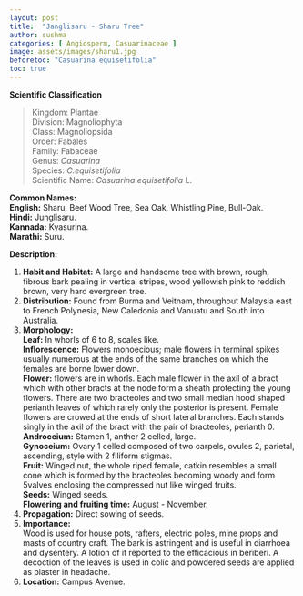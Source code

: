 ```yaml
---
layout: post
title:  "Janglisaru - Sharu Tree"
author: sushma
categories: [ Angiosperm, Casuarinaceae ]
image: assets/images/sharu1.jpg
beforetoc: "Casuarina equisetifolia"
toc: true
---
```


**Scientific Classification**  
>Kingdom:			Plantae  
>Division:			Magnoliophyta  
>Class:				Magnoliopsida  
>Order:				Fabales  
>Family:			Fabaceae  
>Genus:				*Casuarina*  
>Species:			*C.equisetifolia*  
>Scientific Name:	*Casuarina equisetifolia* L.  

**Common Names:**  
**English:**		Sharu, Beef Wood Tree, Sea Oak, Whistling Pine, Bull-Oak.  
**Hindi:**			Junglisaru.  
**Kannada:**		Kyasurina.  
**Marathi:**		Suru.  

**Description:**  
1. **Habit and Habitat:**  A large and handsome tree with brown, rough, fibrous bark pealing in vertical stripes, wood yellowish pink to reddish brown, very hard evergreen tree.  
2. **Distribution:** Found from Burma and Veitnam, throughout Malaysia east to French Polynesia, New Caledonia and Vanuatu and South into Australia.  
3. **Morphology:**  
**Leaf:** In whorls of 6 to 8, scales like.  
**Inflorescence:** Flowers monoecious; male flowers in terminal spikes usually numerous at the ends of the same branches on which the females are borne lower down.  
**Flower:** flowers are in whorls. Each male flower in the axil of a bract which with other bracts at the node form a sheath protecting the young flowers. There are two bracteoles and two small median hood shaped perianth leaves of which rarely only the posterior is present. Female flowers are crowed at the ends of short lateral branches. Each stands singly in the axil of the bract with the pair of bracteoles, perianth 0.  
**Androceium:** Stamen 1, anther 2 celled, large.  
**Gynoceium:** Ovary 1 celled composed of two carpels, ovules 2, parietal, ascending, style with 2 filiform stigmas.  
**Fruit:** Winged nut, the whole riped female, catkin resembles a small cone which is formed by the bracteoles becoming woody and form 5valves enclosing the compressed nut like winged fruits.  
**Seeds:** Winged seeds.  
**Flowering and fruiting time:** August - November.  
4. **Propagation:** Direct sowing of seeds.  
5. **Importance:**  
Wood is used for house pots, rafters, electric poles, mine props and masts of country craft. The bark is astringent and is useful in diarrhoea and dysentery. A lotion of it reported to the efficacious in beriberi. A decoction of the leaves is used in colic and powdered seeds are applied as plaster in headache.  
6. **Location:** Campus Avenue.
